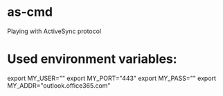 # as-cmd
Playing with ActiveSync protocol

# Used environment variables:
export MY_USER="<user-name>"
export MY_PORT="443"
export MY_PASS="<password>"
export MY_ADDR="outlook.office365.com"
